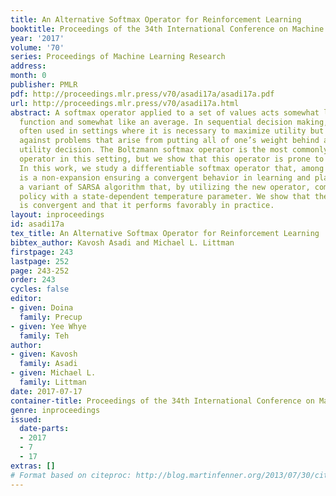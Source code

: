 ```yaml
---
title: An Alternative Softmax Operator for Reinforcement Learning
booktitle: Proceedings of the 34th International Conference on Machine Learning
year: '2017'
volume: '70'
series: Proceedings of Machine Learning Research
address: 
month: 0
publisher: PMLR
pdf: http://proceedings.mlr.press/v70/asadi17a/asadi17a.pdf
url: http://proceedings.mlr.press/v70/asadi17a.html
abstract: A softmax operator applied to a set of values acts somewhat like the maximization
  function and somewhat like an average. In sequential decision making, softmax is
  often used in settings where it is necessary to maximize utility but also to hedge
  against problems that arise from putting all of one’s weight behind a single maximum
  utility decision. The Boltzmann softmax operator is the most commonly used softmax
  operator in this setting, but we show that this operator is prone to misbehavior.
  In this work, we study a differentiable softmax operator that, among other properties,
  is a non-expansion ensuring a convergent behavior in learning and planning. We introduce
  a variant of SARSA algorithm that, by utilizing the new operator, computes a Boltzmann
  policy with a state-dependent temperature parameter. We show that the algorithm
  is convergent and that it performs favorably in practice.
layout: inproceedings
id: asadi17a
tex_title: An Alternative Softmax Operator for Reinforcement Learning
bibtex_author: Kavosh Asadi and Michael L. Littman
firstpage: 243
lastpage: 252
page: 243-252
order: 243
cycles: false
editor:
- given: Doina
  family: Precup
- given: Yee Whye
  family: Teh
author:
- given: Kavosh
  family: Asadi
- given: Michael L.
  family: Littman
date: 2017-07-17
container-title: Proceedings of the 34th International Conference on Machine Learning
genre: inproceedings
issued:
  date-parts:
  - 2017
  - 7
  - 17
extras: []
# Format based on citeproc: http://blog.martinfenner.org/2013/07/30/citeproc-yaml-for-bibliographies/
---
```

